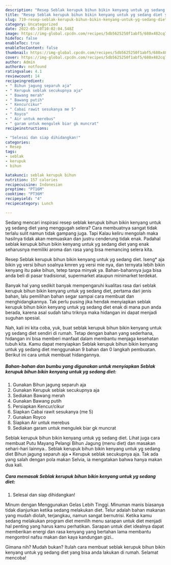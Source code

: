 ```yaml
---
description: "Resep Seblak kerupuk bihun bikin kenyang untuk yg sedang diet yang Sempurna , Lezat Sekali"
title: "Resep Seblak kerupuk bihun bikin kenyang untuk yg sedang diet yang Sempurna , Lezat Sekali"
slug: 719-resep-seblak-kerupuk-bihun-bikin-kenyang-untuk-yg-sedang-diet-yang-sempurna-lezat-sekali
category: Uncategorized
date: 2022-05-10T10:02:04.548Z
image: https://img-global.cpcdn.com/recipes/5db5625250f1abf5/680x482cq70/seblak-kerupuk-bihun-bikin-kenyang-untuk-yg-sedang-diet-foto-resep-utama.jpg
hideToc: false
enableToc: true
enableTocContent: false
thumbnail: https://img-global.cpcdn.com/recipes/5db5625250f1abf5/680x482cq70/seblak-kerupuk-bihun-bikin-kenyang-untuk-yg-sedang-diet-foto-resep-utama.jpg
cover: https://img-global.cpcdn.com/recipes/5db5625250f1abf5/680x482cq70/seblak-kerupuk-bihun-bikin-kenyang-untuk-yg-sedang-diet-foto-resep-utama.jpg
author: Admin
authorAv: notfound
ratingvalue: 4.1
reviewcount: 14
recipeingredient:
- " Bihun jagung separuh aja"
- " Kerupuk seblak secukupnya aja"
- " Bawang merah"
- " Bawang putih"
- " Kencurcikur"
- " Cabai rawit sesukanya me 5"
- " Royco"
- " Air untuk merebus"
- " garam untuk mengulek biar gk muncrat"
recipeinstructions:

- "Selesai dan siap dihidangkan!"
categories:
- Resep
tags:
- seblak
- kerupuk
- bihun

katakunci: seblak kerupuk bihun 
nutrition: 157 calories
recipecuisine: Indonesian
preptime: "PT16M"
cooktime: "PT36M"
recipeyield: "4"
recipecategory: Lunch

---
```



Sedang mencari inspirasi resep seblak kerupuk bihun bikin kenyang untuk yg sedang diet yang menggugah selera? Cara membuatnya sangat tidak terlalu sulit namun tidak gampang juga. Tapi Kalau keliru mengolah maka hasilnya tidak akan memuaskan dan justru cenderung tidak enak. Padahal seblak kerupuk bihun bikin kenyang untuk yg sedang diet yang enak seharusnya memiliki aroma dan rasa yang bisa memancing selera kita.


Resep Seblak kerupuk bihun bikin kenyang untuk yg sedang diet. Iseng* aja bikin yg versi bihun soalnya kmren yg versi mie nya, dan ternyata lebih bikin kenyang itu pake bihun, tetep tanpa minyak ya. Bahan-bahannya juga bisa anda beli di pasar tradisional, supermarket ataupun minimarket terdekat.

Banyak hal yang sedikit banyak mempengaruhi kualitas rasa dari seblak kerupuk bihun bikin kenyang untuk yg sedang diet, pertama dari jenis bahan, lalu pemilihan bahan segar sampai cara membuat dan menghidangkannya. Tak perlu pusing jika hendak menyiapkan seblak kerupuk bihun bikin kenyang untuk yg sedang diet enak di mana pun anda berada, karena asal sudah tahu triknya maka hidangan ini dapat menjadi suguhan spesial.


Nah, kali ini kita coba, yuk, buat seblak kerupuk bihun bikin kenyang untuk yg sedang diet sendiri di rumah. Tetap dengan bahan yang sederhana, hidangan ini bisa memberi manfaat dalam membantu menjaga kesehatan tubuh kita. Kamu dapat menyiapkan Seblak kerupuk bihun bikin kenyang untuk yg sedang diet menggunakan 9 bahan dan 0 langkah pembuatan. Berikut ini cara untuk membuat hidangannya.

<!--inarticleads1-->

##### Bahan-bahan dan bumbu yang digunakan untuk menyiapkan Seblak kerupuk bihun bikin kenyang untuk yg sedang diet:

1. Gunakan  Bihun jagung separuh aja
1. Gunakan  Kerupuk seblak secukupnya aja
1. Sediakan  Bawang merah
1. Gunakan  Bawang putih
1. Persiapkan  Kencur/cikur
1. Siapkan  Cabai rawit sesukanya (me 5)
1. Gunakan  Royco
1. Siapkan  Air untuk merebus
1. Sediakan  garam untuk mengulek biar gk muncrat


Seblak kerupuk bihun bikin kenyang untuk yg sedang diet. Lihat juga cara membuat Putu Mayang Pelangi Bihun Jagung (menu diet) dan masakan sehari-hari lainnya.. Seblak kerupuk bihun bikin kenyang untuk yg sedang diet Bihun jagung separuh aja • Kerupuk seblak secukupnya aja. Tak ada yang salah dengan pola makan Selvia, ia mengatakan bahwa hanya makan dua kali. 

<!--inarticleads2-->

##### Cara memasak Seblak kerupuk bihun bikin kenyang untuk yg sedang diet:


1. Selesai dan siap dihidangkan!

Minum dengan Menggunakan Gelas Lebih Tinggi. Minuman manis biasanya tidak dianjurkan ketika sedang melakukan diet. Telur adalah bahan makanan yang mudah diolah, terjangkau, namun sangat bernutrisi. Ketika kamu sedang melakukan program diet memilih menu sarapan untuk diet menjadi hal penting yang harus kamu perhatikan. Sarapan untuk diet idealnya dapat memberikan energi dan rasa kenyang yang bertahan lama membantu mengontrol nafsu makan dan kaya kandungan gizi.. 

Gimana nih? Mudah bukan? Itulah cara membuat seblak kerupuk bihun bikin kenyang untuk yg sedang diet yang bisa anda lakukan di rumah. Selamat mencoba!

